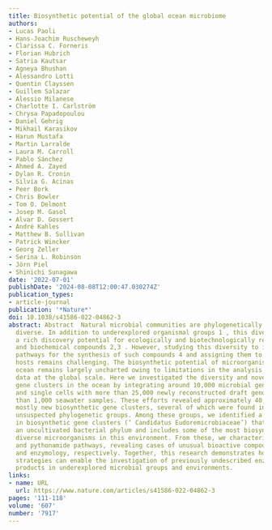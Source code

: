 ```yaml
---
title: Biosynthetic potential of the global ocean microbiome
authors:
- Lucas Paoli
- Hans-Joachim Ruscheweyh
- Clarissa C. Forneris
- Florian Hubrich
- Satria Kautsar
- Agneya Bhushan
- Alessandro Lotti
- Quentin Clayssen
- Guillem Salazar
- Alessio Milanese
- Charlotte I. Carlström
- Chrysa Papadopoulou
- Daniel Gehrig
- Mikhail Karasikov
- Harun Mustafa
- Martin Larralde
- Laura M. Carroll
- Pablo Sánchez
- Ahmed A. Zayed
- Dylan R. Cronin
- Silvia G. Acinas
- Peer Bork
- Chris Bowler
- Tom O. Delmont
- Josep M. Gasol
- Alvar D. Gossert
- André Kahles
- Matthew B. Sullivan
- Patrick Wincker
- Georg Zeller
- Serina L. Robinson
- Jörn Piel
- Shinichi Sunagawa
date: '2022-07-01'
publishDate: '2024-08-08T12:00:47.030274Z'
publication_types:
- article-journal
publication: '*Nature*'
doi: 10.1038/s41586-022-04862-3
abstract: Abstract  Natural microbial communities are phylogenetically and metabolically
  diverse. In addition to underexplored organismal groups 1 , this diversity encompasses
  a rich discovery potential for ecologically and biotechnologically relevant enzymes
  and biochemical compounds 2,3 . However, studying this diversity to identify genomic
  pathways for the synthesis of such compounds 4 and assigning them to their respective
  hosts remains challenging. The biosynthetic potential of microorganisms in the open
  ocean remains largely uncharted owing to limitations in the analysis of genome-resolved
  data at the global scale. Here we investigated the diversity and novelty of biosynthetic
  gene clusters in the ocean by integrating around 10,000 microbial genomes from cultivated
  and single cells with more than 25,000 newly reconstructed draft genomes from more
  than 1,000 seawater samples. These efforts revealed approximately 40,000 putative
  mostly new biosynthetic gene clusters, several of which were found in previously
  unsuspected phylogenetic groups. Among these groups, we identified a lineage rich
  in biosynthetic gene clusters (‘ Candidatus Eudoremicrobiaceae’) that belongs to
  an uncultivated bacterial phylum and includes some of the most biosynthetically
  diverse microorganisms in this environment. From these, we characterized the phospeptin
  and pythonamide pathways, revealing cases of unusual bioactive compound structure
  and enzymology, respectively. Together, this research demonstrates how microbiomics-driven
  strategies can enable the investigation of previously undescribed enzymes and natural
  products in underexplored microbial groups and environments.
links:
- name: URL
  url: https://www.nature.com/articles/s41586-022-04862-3
pages: '111-118'
volume: '607'
number: '7917'
---
```

